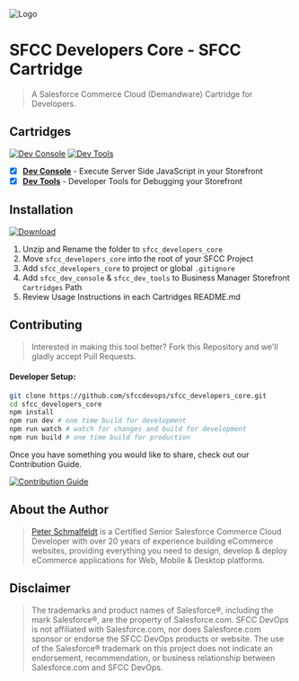 ![Logo](https://sfccdevops.s3.amazonaws.com/logo-128.png "Logo")

SFCC Developers Core - SFCC Cartridge
===

> A Salesforce Commerce Cloud (Demandware) Cartridge for Developers.

## Cartridges

[![Dev Console](https://img.shields.io/badge/Dev_Console-EEEEEE.svg?logo=Salesforce&style=for-the-badge)](./cartridges/sfcc_dev_console/) [![Dev Tools](https://img.shields.io/badge/Dev_Tools-EEEEEE.svg?logo=Salesforce&style=for-the-badge)](./cartridges/sfcc_dev_tools/)

- [X] **[Dev Console](./cartridges/sfcc_dev_console/)** - Execute Server Side JavaScript in your Storefront
- [X] **[Dev Tools](./cartridges/sfcc_dev_tools/)** - Developer Tools for Debugging your Storefront

Installation
---

[![Download](https://img.shields.io/badge/Download-blue.svg?logo=github&style=for-the-badge)](https://github.com/sfccdevops/sfcc_developers_core/releases/latest)

1. Unzip and Rename the folder to `sfcc_developers_core`
2. Move `sfcc_developers_core` into the root of your SFCC Project
3. Add `sfcc_developers_core` to project or global `.gitignore`
4. Add `sfcc_dev_console` & `sfcc_dev_tools` to Business Manager Storefront `Cartridges` Path
5. Review Usage Instructions in each Cartridges README.md

Contributing
---

> Interested in making this tool better?  Fork this Repository and we'll gladly accept Pull Requests.

#### Developer Setup:

```bash
git clone https://github.com/sfccdevops/sfcc_developers_core.git
cd sfcc_developers_core
npm install
npm run dev # one time build for development
npm run watch # watch for changes and build for development
npm run build # one time build for production
```

Once you have something you would like to share, check out our Contribution Guide.

[![Contribution Guide](https://img.shields.io/badge/Contribution_Guide-EEEEEE.svg?logo=github&logoColor=black&style=for-the-badge)](https://github.com/sfccdevops/sfcc_developers_core/blob/develop/.github/CONTRIBUTING.md)

About the Author
---

> [Peter Schmalfeldt](https://peterschmalfeldt.com/) is a Certified Senior Salesforce Commerce Cloud Developer with over 20 years of experience building eCommerce websites, providing everything you need to design, develop & deploy eCommerce applications for Web, Mobile & Desktop platforms.

Disclaimer
---

> The trademarks and product names of Salesforce®, including the mark Salesforce®, are the property of Salesforce.com. SFCC DevOps is not affiliated with Salesforce.com, nor does Salesforce.com sponsor or endorse the SFCC DevOps products or website. The use of the Salesforce® trademark on this project does not indicate an endorsement, recommendation, or business relationship between Salesforce.com and SFCC DevOps.
